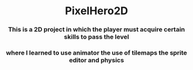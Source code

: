 <h1 align="center">PixelHero2D</h1>
<h3 align="center">This is a 2D project in which the player must acquire certain skills to pass the level</h3>
<h3 align="center">where I learned to use animator the use of tilemaps the sprite editor and physics </h3>

